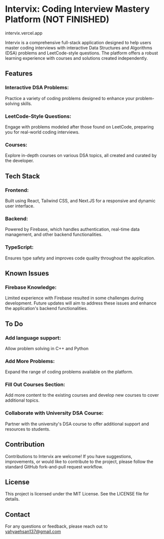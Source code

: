 # Intervix: Coding Interview Mastery Platform (NOT FINISHED)

intervix.vercel.app

Intervix is a comprehensive full-stack application designed to help users master coding interviews with interactive Data Structures and Algorithms (DSA) problems and LeetCode-style questions. The platform offers a robust learning experience with courses and solutions created independently.

## Features
### Interactive DSA Problems: 
Practice a variety of coding problems designed to enhance your problem-solving skills.
### LeetCode-Style Questions: 
Engage with problems modeled after those found on LeetCode, preparing you for real-world coding interviews.
### Courses: 
Explore in-depth courses on various DSA topics, all created and curated by the developer.

## Tech Stack
### Frontend: 
Built using React, Tailwind CSS, and Next.JS for a responsive and dynamic user interface.
### Backend: 
Powered by Firebase, which handles authentication, real-time data management, and other backend functionalities.
### TypeScript: 
Ensures type safety and improves code quality throughout the application.


## Known Issues

### Firebase Knowledge: 
Limited experience with Firebase resulted in some challenges during development. Future updates will aim to address these issues and enhance the application's backend functionalities.

## To Do
### Add language support: 
Allow problem solving in C++ and Python
### Add More Problems: 
Expand the range of coding problems available on the platform.
### Fill Out Courses Section: 
Add more content to the existing courses and develop new courses to cover additional topics.
### Collaborate with University DSA Course: 
Partner with the university's DSA course to offer additional support and resources to students.

## Contribution
Contributions to Intervix are welcome! If you have suggestions, improvements, or would like to contribute to the project, please follow the standard GitHub fork-and-pull request workflow.

## License
This project is licensed under the MIT License. See the LICENSE file for details.

## Contact
For any questions or feedback, please reach out to yahyaehsan137@gmail.com

